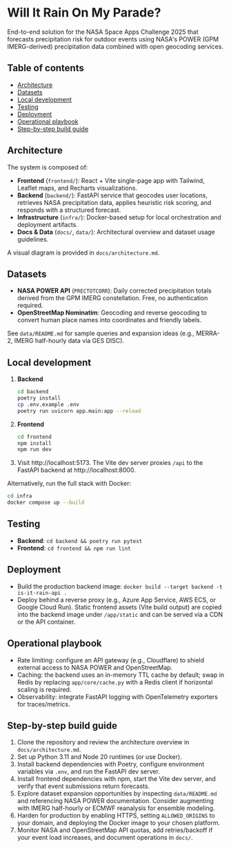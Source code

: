 # Will It Rain On My Parade?

End-to-end solution for the NASA Space Apps Challenge 2025 that forecasts
precipitation risk for outdoor events using NASA's POWER (GPM IMERG-derived)
precipitation data combined with open geocoding services.

## Table of contents

- [Architecture](#architecture)
- [Datasets](#datasets)
- [Local development](#local-development)
- [Testing](#testing)
- [Deployment](#deployment)
- [Operational playbook](#operational-playbook)
- [Step-by-step build guide](#step-by-step-build-guide)

## Architecture

The system is composed of:

- **Frontend** (`frontend/`): React + Vite single-page app with Tailwind, Leaflet
  maps, and Recharts visualizations.
- **Backend** (`backend/`): FastAPI service that geocodes user locations,
  retrieves NASA precipitation data, applies heuristic risk scoring, and
  responds with a structured forecast.
- **Infrastructure** (`infra/`): Docker-based setup for local orchestration and
  deployment artifacts.
- **Docs & Data** (`docs/`, `data/`): Architectural overview and dataset usage
  guidelines.

A visual diagram is provided in `docs/architecture.md`.

## Datasets

- **NASA POWER API** (`PRECTOTCORR`): Daily corrected precipitation totals
  derived from the GPM IMERG constellation. Free, no authentication required.
- **OpenStreetMap Nominatim**: Geocoding and reverse geocoding to convert human
  place names into coordinates and friendly labels.

See `data/README.md` for sample queries and expansion ideas (e.g., MERRA-2,
IMERG half-hourly data via GES DISC).

## Local development

1. **Backend**
   ```bash
   cd backend
   poetry install
   cp .env.example .env
   poetry run uvicorn app.main:app --reload
   ```
2. **Frontend**
   ```bash
   cd frontend
   npm install
   npm run dev
   ```
3. Visit http://localhost:5173. The Vite dev server proxies `/api` to the
   FastAPI backend at http://localhost:8000.

Alternatively, run the full stack with Docker:

```bash
cd infra
docker compose up --build
```

## Testing

- **Backend**: `cd backend && poetry run pytest`
- **Frontend**: `cd frontend && npm run lint`

## Deployment

- Build the production backend image: `docker build --target backend -t is-it-rain-api .`
- Deploy behind a reverse proxy (e.g., Azure App Service, AWS ECS, or Google
  Cloud Run). Static frontend assets (Vite build output) are copied into the
  backend image under `/app/static` and can be served via a CDN or the API
  container.

## Operational playbook

- Rate limiting: configure an API gateway (e.g., Cloudflare) to shield external
  access to NASA POWER and OpenStreetMap.
- Caching: the backend uses an in-memory TTL cache by default; swap in Redis by
  replacing `app/core/cache.py` with a Redis client if horizontal scaling is
  required.
- Observability: integrate FastAPI logging with OpenTelemetry exporters for
  traces/metrics.

## Step-by-step build guide

1. Clone the repository and review the architecture overview in
   `docs/architecture.md`.
2. Set up Python 3.11 and Node 20 runtimes (or use Docker).
3. Install backend dependencies with Poetry, configure environment variables via
   `.env`, and run the FastAPI dev server.
4. Install frontend dependencies with npm, start the Vite dev server, and verify
   that event submissions return forecasts.
5. Explore dataset expansion opportunities by inspecting `data/README.md` and
   referencing NASA POWER documentation. Consider augmenting with IMERG
   half-hourly or ECMWF reanalysis for ensemble modeling.
6. Harden for production by enabling HTTPS, setting `ALLOWED_ORIGINS` to your
   domain, and deploying the Docker image to your chosen platform.
7. Monitor NASA and OpenStreetMap API quotas, add retries/backoff if your event
   load increases, and document operations in `docs/`.
